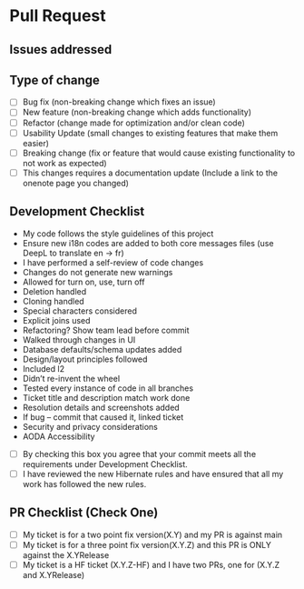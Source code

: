 # Pull Request

## Issues addressed

## Type of change
- [ ] Bug fix (non-breaking change which fixes an issue)
- [ ] New feature (non-breaking change which adds functionality)
- [ ] Refactor (change made for optimization and/or clean code)
- [ ] Usability Update (small changes to existing features that make them easier)
- [ ] Breaking change (fix or feature that would cause existing functionality to not work as expected)
- [ ] This changes requires a documentation update (Include a link to the onenote page you changed)

## Development Checklist

- My code follows the style guidelines of this project
- Ensure new i18n codes are added to both core messages files (use DeepL to translate en -> fr)
- I have performed a self-review of code changes
- Changes do not generate new warnings
- Allowed for turn on, use, turn off
- Deletion handled
- Cloning handled
- Special characters considered
- Explicit joins used
- Refactoring? Show team lead before commit
- Walked through changes in UI
- Database defaults/schema updates added
- Design/layout principles followed
- Included l2
- Didn’t re-invent the wheel
- Tested every instance of code in all branches
- Ticket title and description match work done
- Resolution details and screenshots added
- If bug – commit that caused it, linked ticket
- Security and privacy considerations
- AODA Accessibility
- [ ] By checking this box you agree that your commit meets all the requirements under Development Checklist.
- [ ] I have reviewed the new Hibernate rules and have ensured that all my work has followed the new rules.

## PR Checklist (Check One)
- [ ] My ticket is for a two point fix version(X.Y) and my PR is against main
- [ ] My ticket is for a three point fix version(X.Y.Z) and this PR is ONLY against the X.YRelease 
- [ ] My ticket is a HF ticket (X.Y.Z-HF) and I have two PRs, one for (X.Y.Z and X.YRelease)
